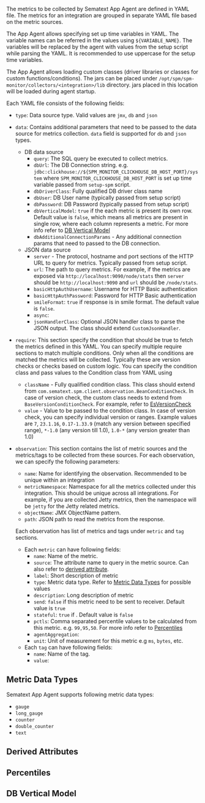 The metrics to be collected by Sematext App Agent are defined in YAML file. The metrics for an integration are grouped in separate YAML file based on the metric sources. 

The App Agent allows specifying set up time variables in YAML. The variable names can be referred in the values using 
`${VARIABLE_NAME}`. The variables will be replaced by the agent with values from the setup script while parsing the YAML.
It is recommended to use uppercase for the setup time variables.

The App Agent allows loading custom classes (driver libraries or classes for custom functions/conditions). The jars can 
be placed under `/opt/spm/spm-monitor/collectors/<integration>/lib` directory. jars placed in this location will be loaded during agent startup.

Each YAML file consists of the following fields:

* `type`: Data source type. Valid values are `jmx`, `db` and `json`
* `data`: Contains additional parameters that need to be passed to the data source for metrics collection. `data` field
    is supported for `db` and `json` types.
    * DB data source
        * `query`: The SQL query be executed to collect metrics.
        * `dbUrl`: The DB Connection string. e.g. `jdbc:clickhouse://${SPM_MONITOR_CLICKHOUSE_DB_HOST_PORT}/system` where
        `SPM_MONITOR_CLICKHOUSE_DB_HOST_PORT` is set up time variable passed from `setup-spm` script.  
        * `dbDriverClass`: Fully qualified DB driver class name
        * `dbUser`: DB User name (typically passed from setup script)
        * `dbPassword`: DB Password (typically passed from setup script)
        * `dbVerticalModel`: `true` if the each metric is present its own row. Default value is `false`, which means 
        all metrics are present in single row, where each column represents a metric. For more info refer to 
        [DB Vertical Model](#db-vertical-model)
        * `dbAdditionalConnectionParams` - Any additional connection params that need to passed to the DB connection.
    * JSON data source
        * `server` - The protocol, hostname and port sections of the HTTP URL to query for metrics. Typically passed from setup script.
        * `url`: The path to query metrics. For example, if the metrics are exposed via `http://localhost:9090/node/stats`
         then `server` should be `http://localhost:9090` and `url` should be `/node/stats`.
        * `basicHttpAuthUsername`: Username for HTTP Basic authentication
        * `basicHttpAuthPassword`: Password for HTTP Basic authentication
        * `smileFormat`: `true` if response is in smile format. The default value is `false`.
        * `async`:
        * `jsonHandlerClass`: Optional JSON handler class to parse the JSON output. The class should extend `CustomJsonHandler`. 
 * `require`: This section specify the condition that should be true to fetch the metrics defined in this YAML. 
    You can specify multiple require sections to match multiple conditions. Only when all the conditions are matched the metrics will be collected. 
    Typically these are version checks or checks based on custom logic. You can specify the condition class and pass 
    values to the Condition class from YAML using
    * `className` - Fully qualified condition class. This class should extend from 
    `com.sematext.spm.client.observation.BeanConditionCheck`. In case of version check, the custom class needs to extend from
    `BaseVersionConditionCheck`. For example, refer to [EsVersionCheck](../spm-monitor-generic/src/main/java/com/sematext/spm/client/es/EsVersionCheck.java)
    * `value` - Value to be passed to the condition class. In case of version check, you can specify individual version or ranges. Example values are `7`, `23.1.16`, `0.17-1.33.9` (match any version between specified range), 
    `*-1.0` (any version till 1.0), `1.0-*` (any version greater than 1.0)
* `observation`: This section contains the list of metric sources and the metrics/tags to be collected from these sources. 
    For each observation, we can specify the following parameters:
    * `name`: Name for identifying the observation. Recommended to be unique within an integration
    * `metricNamespace`: Namespace for all the metrics collected under this integration. This should be unique across all integrations.
    For example, if you are collected Jetty metrics, then the namespace will be `jetty` for the Jetty related metrics.
    * `objectName`: JMX ObjectName pattern. 
    * `path`: JSON path to read the metrics from the response.
    
    Each observation has list of metrics and tags under `metric` and `tag` sections.
    * Each `metric` can have following fields:
        * `name`: Name of the metric. 
        * `source`: The attribute name to query in the metric source. Can also refer to [derived attribute](#derived-attributes). 
        * `label`: Short description of metric
        * `type`: Metric data type. Refer to [Metric Data Types](#metric-data-types) for possible values
        * `description`: Long description of metric
        * `send`: `false` if this metric need to be sent to receiver. Default value is `true`
        * `stateful`: `true` if . Default value is `false`
        * `pctls`: Comma separated percentile values to be calculated from this metric. e.g. `99,95,50`. For more info
        refer to [Percentiles](#percentiles)
        * `agentAggregation`:
        * `unit`: Unit of measurement for this metric e.g `ms`, `bytes`, etc.
    * Each `tag` can have following fields:
        * `name`: Name of the tag. 
        * `value`:
        

## Metric Data Types

Sematext App Agent supports following metric data types:
* `gauge`
* `long_gauge`
* `counter`
* `double_counter`
* `text`

## Derived Attributes

## Percentiles

## DB Vertical Model
